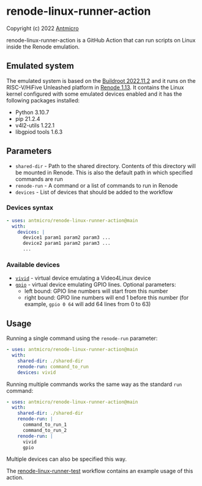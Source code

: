 # renode-linux-runner-action
Copyright (c) 2022 [Antmicro](https://www.antmicro.com)

renode-linux-runner-action is a GitHub Action that can run scripts on Linux inside the Renode emulation.

## Emulated system
The emulated system is based on the [Buildroot 2022.11.2](https://github.com/buildroot/buildroot/tree/2022.11.2) and it runs on the RISC-V/HiFive Unleashed platform in [Renode 1.13](https://github.com/renode/renode).
It contains the Linux kernel configured with some emulated devices enabled and it has the following packages installed:
- Python 3.10.7
- pip 21.2.4
- v4l2-utils 1.22.1
- libgpiod tools 1.6.3

## Parameters
- `shared-dir` - Path to the shared directory. Contents of this directory will be mounted in Renode. This is also the default path in which specified commands are run
- `renode-run` - A command or a list of commands to run in Renode
- `devices` - List of devices that should be added to the workflow

### Devices syntax

```yaml
- uses: antmicro/renode-linux-runner-action@main
  with:
    devices: |
      device1 param1 param2 param3 ...
      device2 param1 param2 param3 ...
      ...
```

### Available devices

- [`vivid`](https://www.kernel.org/doc/html/latest/admin-guide/media/vivid.html) - virtual device emulating a Video4Linux device
- [`gpio`](https://docs.kernel.org/admin-guide/gpio/gpio-mockup.html) - virtual device emulating GPIO lines. Optional parameters:
  - left bound: GPIO line numbers will start from this number
  - right bound: GPIO line numbers will end 1 before this number (for example, `gpio 0 64` will add 64 lines from 0 to 63)

## Usage

Running a single command using the `renode-run` parameter:

```yaml
- uses: antmicro/renode-linux-runner-action@main
  with:
    shared-dir: ./shared-dir
    renode-run: command_to_run
    devices: vivid
```

Running multiple commands works the same way as the standard `run` command:

```yaml
- uses: antmicro/renode-linux-runner-action@main
  with:
    shared-dir: ./shared-dir
    renode-run: |
      command_to_run_1
      command_to_run_2
    renode-run: |
      vivid
      gpio
```

Multiple devices can also be specified this way.

The [renode-linux-runner-test](.github/workflows/run_action.yml) workflow contains an example usage of this action.
